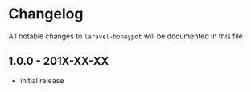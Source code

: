# Changelog

All notable changes to `laravel-honeypot` will be documented in this file

## 1.0.0 - 201X-XX-XX

- initial release
